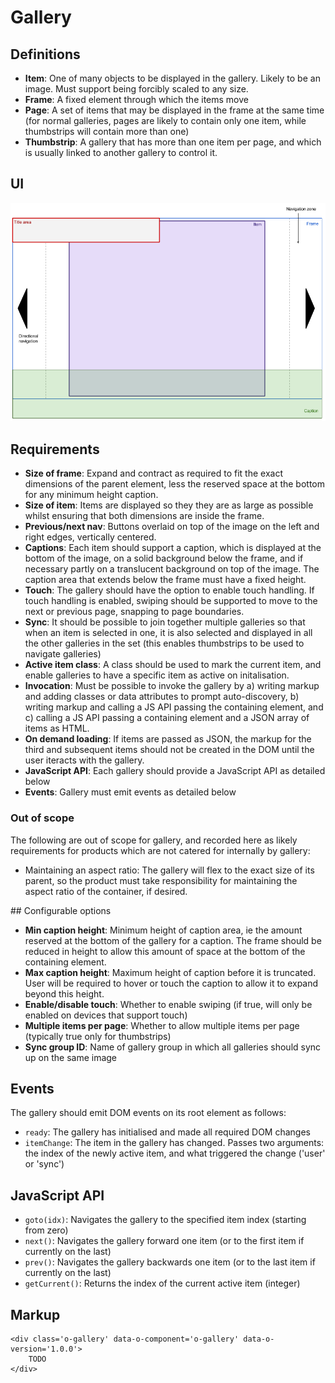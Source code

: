 # Gallery

## Definitions

* **Item**: One of many objects to be displayed in the gallery.  Likely to be an image.  Must support being forcibly scaled to any size.
* **Frame**: A fixed element through which the items move
* **Page**: A set of items that may be displayed in the frame at the same time (for normal galleries, pages are likely to contain only one item, while thumbstrips will contain more than one)
* **Thumbstrip**: A gallery that has more than one item per page, and which is usually linked to another gallery to control it.

## UI

![Wireframe](wireframe.png)

## Requirements

* **Size of frame**: Expand and contract as required to fit the exact dimensions of the parent element, less the reserved space at the bottom for any minimum height caption.
* **Size of item**: Items are displayed so they they are as large as possible whilst ensuring that both dimensions are inside the frame.
* **Previous/next nav**: Buttons overlaid on top of the image on the left and right edges, vertically centered.
* **Captions**: Each item should support a caption, which is displayed at the bottom of the image, on a solid background below the frame, and if necessary partly on a translucent background on top of the image.  The caption area that extends below the frame must have a fixed height.
* **Touch**: The gallery should have the option to enable touch handling.  If touch handling is enabled, swiping should be supported to move to the next or previous page, snapping to page boundaries.
* **Sync**: It should be possible to join together multiple galleries so that when an item is selected in one, it is also selected and displayed in all the other galleries in the set (this enables thumbstrips to be used to navigate galleries)
* **Active item class**: A class should be used to mark the current item, and enable galleries to have a specific item as active on initalisation.
* **Invocation**: Must be possible to invoke the gallery by a) writing markup and adding classes or data attributes to prompt auto-discovery, b) writing markup and calling a JS API passing the containing element, and c) calling a JS API passing a containing element and a JSON array of items as HTML.
* **On demand loading**: If items are passed as JSON, the markup for the third and subsequent items should not be created in the DOM until the user iteracts with the gallery.
* **JavaScript API**: Each gallery should provide a JavaScript API as detailed below
* **Events**: Gallery must emit events as detailed below


### Out of scope

The following are out of scope for gallery, and recorded here as likely requirements for products which are not catered for internally by gallery:

* Maintaining an aspect ratio: The gallery will flex to the exact size of its parent, so the product must take responsibility for maintaining the aspect ratio of the container, if desired.


## Configurable options

* **Min caption height**: Minimum height of caption area, ie the amount reserved at the bottom of the gallery for a caption.  The frame should be reduced in height to allow this amount of space at the bottom of the containing element.
* **Max caption height**: Maximum height of caption before it is truncated.  User will be required to hover or touch the caption to allow it to expand beyond this height.
* **Enable/disable touch**: Whether to enable swiping (if true, will only be enabled on devices that support touch)
* **Multiple items per page**: Whether to allow multiple items per page (typically true only for thumbstrips)
* **Sync group ID**: Name of gallery group in which all galleries should sync up on the same image


## Events

The gallery should emit DOM events on its root element as follows:

* `ready`: The gallery has initialised and made all required DOM changes
* `itemChange`: The item in the gallery has changed.  Passes two arguments: the index of the newly active item, and what triggered the change ('user' or 'sync')


## JavaScript API

* `goto(idx)`: Navigates the gallery to the specified item index (starting from zero)
* `next()`: Navigates the gallery forward one item (or to the first item if currently on the last)
* `prev()`: Navigates the gallery backwards one item (or to the last item if currently on the last)
* `getCurrent()`: Returns the index of the current active item (integer)


## Markup

	<div class='o-gallery' data-o-component='o-gallery' data-o-version='1.0.0'>
		TODO
	</div>
